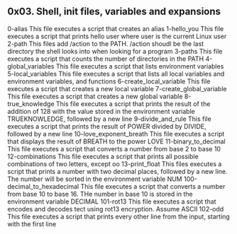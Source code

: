 ## 0x03. Shell, init files, variables and expansions
0-alias
This file executes a script that creates an alias
1-hello_you
This file executes a script that prints hello user where user is the current Linux user
2-path
This files add /action to the PATH. /action shoudl be the last directory the shell looks into when looking for a program
3-paths
This file executes a script that counts the number of directories in the PATH
4-global_variables
This file executes a script that lists environment variables
5-local_variables
This file executes a script that lists all local variables and environment variables, and functions
6-create_local_variable
This file executes a script that creates a new local variable
7-create_global_variable
This file executes a script that creates a new global variable
8-true_knowledge
This file executes a script that prints the result of the addition of 128 with the value stored in the environment variable TRUEKNOWLEDGE, followed by a new line
9-divide_and_rule
This file executes a script that prints the result of POWER divided by DIVIDE, followed by a new line
10-love_exponent_breath
This file executes a script that displays the result of BREATH to the power LOVE
11-binary_to_decimal
This file executes a script that converts a number from base 2 to base 10
12-combinations
This file executes a script that prints all possible combinations of two letters, except oo
13-print_float
This files executes a script that prints a number with two decimal places, followed by a new line. The number will be sorted in the environment variable NUM
100-decimal_to_hexadecimal
This file executes a script that converts a number from base 10 to base 16. THe number in base 10 is stored in the environment variable DECIMAL
101-rot13
This file executes a script that encodes and decodes tect using rot13 encryption. Assume ASCII
102-odd
This file executes a script that prints every other line from the input, starting with the first line

